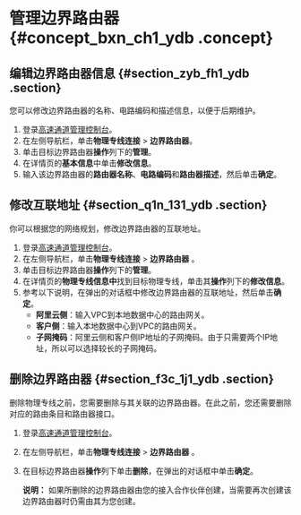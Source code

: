 # 管理边界路由器 {#concept_bxn_ch1_ydb .concept}

## 编辑边界路由器信息 {#section_zyb_fh1_ydb .section}

您可以修改边界路由器的名称、电路编码和描述信息，以便于后期维护。

1.  登录[高速通道管理控制台](https://vpc.console.aliyun.com/expressConnect#/connection/cn-hangzhou/list)。
2.  在左侧导航栏，单击**物理专线连接** \> **边界路由器**。
3.  单击目标边界路由器**操作**列下的**管理**。
4.  在详情页的**基本信息**中单击**修改信息**。
5.  输入该边界路由器的**路由器名称**、**电路编码**和**路由器描述**，然后单击**确定**。

## 修改互联地址 {#section_q1n_131_ydb .section}

你可以根据您的网络规划，修改边界路由器的互联地址。

1.  登录[高速通道管理控制台](https://vpc.console.aliyun.com/expressConnect#/connection/cn-hangzhou/list)。
2.  在左侧导航栏，单击**物理专线连接** \> **边界路由器** 。
3.  单击目标边界路由器**操作**列下的**管理**。
4.  在详情页的**物理专线信息中**找到目标物理专线，单击其**操作**列下的**修改信息**。
5.  参考以下说明，在弹出的对话框中修改边界路由器的互联地址，然后单击**确定**。
    -   **阿里云侧**：输入VPC到本地数据中心的路由网关。
    -   **客户侧**：输入本地数据中心到VPC的路由网关。
    -   **子网掩码**：阿里云侧和客户侧IP地址的子网掩码。由于只需要两个IP地址，所以可以选择较长的子网掩码。

## 删除边界路由器 {#section_f3c_1j1_ydb .section}

删除物理专线之前，您需要删除与其关联的边界路由器。在此之前，您还需要删除对应的路由条目和路由器接口。

1.  登录[高速通道管理控制台](https://vpc.console.aliyun.com/expressConnect#/connection/cn-hangzhou/list)。
2.  在左侧导航栏，单击**物理专线连接** \> **边界路由器** 。
3.  在目标边界路由器**操作**列下单击**删除**，在弹出的对话框中单击**确定**。

    **说明：** 如果所删除的边界路由器由您的接入合作伙伴创建，当需要再次创建该边界路由器时仍需由其为您创建。


